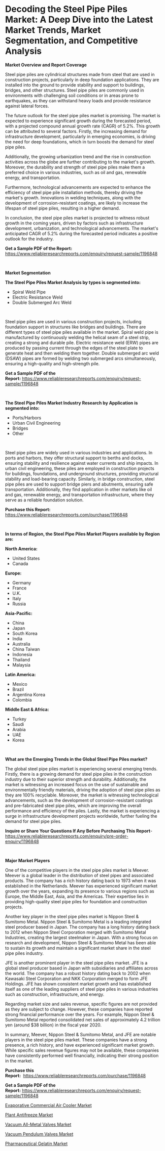 <p><h1>Decoding the Steel Pipe Piles Market: A Deep Dive into the Latest Market Trends, Market Segmentation, and Competitive Analysis</h1></p><p><strong>Market Overview and Report Coverage</strong></p>
<p><p>Steel pipe piles are cylindrical structures made from steel that are used in construction projects, particularly in deep foundation applications. They are installed into the ground to provide stability and support to buildings, bridges, and other structures. Steel pipe piles are commonly used in environments with challenging soil conditions or in areas prone to earthquakes, as they can withstand heavy loads and provide resistance against lateral forces.</p><p>The future outlook for the steel pipe piles market is promising. The market is expected to experience significant growth during the forecasted period, with a projected compound annual growth rate (CAGR) of 5.2%. This growth can be attributed to several factors. Firstly, the increasing demand for infrastructure development, particularly in emerging economies, is driving the need for deep foundations, which in turn boosts the demand for steel pipe piles.</p><p>Additionally, the growing urbanization trend and the rise in construction activities across the globe are further contributing to the market's growth. Moreover, the durability and strength of steel pipe piles make them a preferred choice in various industries, such as oil and gas, renewable energy, and transportation.</p><p>Furthermore, technological advancements are expected to enhance the efficiency of steel pipe pile installation methods, thereby driving the market's growth. Innovations in welding techniques, along with the development of corrosion-resistant coatings, are likely to increase the lifespan of steel pipe piles, resulting in a higher demand.</p><p>In conclusion, the steel pipe piles market is projected to witness robust growth in the coming years, driven by factors such as infrastructure development, urbanization, and technological advancements. The market's anticipated CAGR of 5.2% during the forecasted period indicates a positive outlook for the industry.</p></p>
<p><strong>Get a Sample PDF of the Report:</strong> <a href="https://www.reliableresearchreports.com/enquiry/request-sample/1196848">https://www.reliableresearchreports.com/enquiry/request-sample/1196848</a></p>
<p>&nbsp;</p>
<p><strong>Market Segmentation</strong></p>
<p><strong>The Steel Pipe Piles Market Analysis by types is segmented into:</strong></p>
<p><ul><li>Spiral Weld Pipe</li><li>Electric Resistance Weld</li><li>Double Submerged Arc Weld</li></ul></p>
<p>&nbsp;</p>
<p><p>Steel pipe piles are used in various construction projects, including foundation support in structures like bridges and buildings. There are different types of steel pipe piles available in the market. Spiral weld pipe is manufactured by continuously welding the helical seam of a steel strip, creating a strong and durable pile. Electric resistance weld (ERW) pipes are produced by passing current through the edges of the steel plate to generate heat and then welding them together. Double submerged arc weld (DSAW) pipes are formed by welding two submerged arcs simultaneously, ensuring a high-quality and high-strength pile.</p></p>
<p><strong>Get a Sample PDF of the Report:</strong>&nbsp;<a href="https://www.reliableresearchreports.com/enquiry/request-sample/1196848">https://www.reliableresearchreports.com/enquiry/request-sample/1196848</a></p>
<p>&nbsp;</p>
<p><strong>The Steel Pipe Piles Market Industry Research by Application is segmented into:</strong></p>
<p><ul><li>Ports/Harbors</li><li>Urban Civil Engineering</li><li>Bridges</li><li>Other</li></ul></p>
<p>&nbsp;</p>
<p><p>Steel pipe piles are widely used in various industries and applications. In ports and harbors, they offer structural support to berths and docks, ensuring stability and resilience against water currents and ship impacts. In urban civil engineering, these piles are employed in construction projects for buildings, foundations, and underground structures, providing structural stability and load-bearing capacity. Similarly, in bridge construction, steel pipe piles are used to support bridge piers and abutments, ensuring safe transportation. Additionally, they find application in other markets like oil and gas, renewable energy, and transportation infrastructure, where they serve as a reliable foundation solution.</p></p>
<p><strong>Purchase this Report:</strong>&nbsp; <a href="https://www.reliableresearchreports.com/purchase/1196848">https://www.reliableresearchreports.com/purchase/1196848</a></p>
<p>&nbsp;</p>
<p><strong>In terms of Region, the Steel Pipe Piles Market Players available by Region are:</strong></p>
<p>
    <p> <strong> North America: </strong>
        <ul>
            <li>United States</li>
            <li>Canada</li>
        </ul>
        </p> 
    <p> <strong> Europe: </strong>
        <ul>
            <li>Germany</li>
            <li>France</li>
            <li>U.K.</li>
            <li>Italy</li>
            <li>Russia</li>
        </ul>
        </p> 
    <p> <strong> Asia-Pacific: </strong>
        <ul>
            <li>China</li>
            <li>Japan</li>
            <li>South Korea</li>
            <li>India</li>
            <li>Australia</li>
            <li>China Taiwan</li>
            <li>Indonesia</li>
            <li>Thailand</li>
            <li>Malaysia</li>
        </ul>
        </p> 
    <p> <strong> Latin America: </strong>
        <ul>
            <li>Mexico</li>
            <li>Brazil</li>
            <li>Argentina Korea</li>
            <li>Colombia</li>
        </ul>
        </p> 
    <p> <strong> Middle East & Africa: </strong>
        <ul>
            <li>Turkey</li>
            <li>Saudi</li>
            <li>Arabia</li>
            <li>UAE</li>
            <li>Korea</li>
        </ul>
    </p>
    </p>
<p>&nbsp;</p>
<p><strong>What are the Emerging Trends in the Global Steel Pipe Piles market?</strong></p>
<p><p>The global steel pipe piles market is experiencing several emerging trends. Firstly, there is a growing demand for steel pipe piles in the construction industry due to their superior strength and durability. Additionally, the market is witnessing an increased focus on the use of sustainable and environmentally friendly materials, driving the adoption of steel pipe piles as they are 100% recyclable. Moreover, the market is witnessing technological advancements, such as the development of corrosion-resistant coatings and pre-fabricated steel pipe piles, which are improving the overall performance and efficiency of the piles. Lastly, the market is experiencing a surge in infrastructure development projects worldwide, further fueling the demand for steel pipe piles.</p></p>
<p><strong>Inquire or Share Your Questions If Any Before Purchasing This Report</strong>- <a href="https://www.reliableresearchreports.com/enquiry/pre-order-enquiry/1196848">https://www.reliableresearchreports.com/enquiry/pre-order-enquiry/1196848</a></p>
<p>&nbsp;</p>
<p><strong>Major Market Players</strong></p>
<p><p>One of the competitive players in the steel pipe piles market is Meever. Meever is a global leader in the distribution of steel pipes and associated products. The company has a rich history dating back to 1973 when it was established in the Netherlands. Meever has experienced significant market growth over the years, expanding its presence to various regions such as Europe, the Middle East, Asia, and the Americas. Their expertise lies in providing high-quality steel pipe piles for foundation and construction projects.</p><p>Another key player in the steel pipe piles market is Nippon Steel & Sumitomo Metal. Nippon Steel & Sumitomo Metal is a leading integrated steel producer based in Japan. The company has a long history dating back to 2012 when Nippon Steel Corporation merged with Sumitomo Metal Industries, creating the largest steelmaker in Japan. With a strong focus on research and development, Nippon Steel & Sumitomo Metal has been able to sustain its growth and maintain a significant market share in the steel pipe piles industry.</p><p>JFE is another prominent player in the steel pipe piles market. JFE is a global steel producer based in Japan with subsidiaries and affiliates across the world. The company has a robust history dating back to 2002 when Kawasaki Steel Corporation and NKK Corporation merged to form JFE Holdings. JFE has shown consistent market growth and has established itself as one of the leading suppliers of steel pipe piles in various industries such as construction, infrastructure, and energy.</p><p>Regarding market size and sales revenue, specific figures are not provided as they are subject to change. However, these companies have reported strong financial performance over the years. For example, Nippon Steel & Sumitomo Metal reported consolidated net sales of approximately 4.2 trillion yen (around $38 billion) in the fiscal year 2020.</p><p>In summary, Meever, Nippon Steel & Sumitomo Metal, and JFE are notable players in the steel pipe piles market. These companies have a strong presence, a rich history, and have experienced significant market growth. While specific sales revenue figures may not be available, these companies have consistently performed well financially, indicating their strong position in the market.</p></p>
<p><strong>Purchase this Report:</strong>&nbsp;&nbsp;<a href="https://www.reliableresearchreports.com/purchase/1196848">https://www.reliableresearchreports.com/purchase/1196848</a></p>
<p></p>
<p><strong>Get a Sample PDF of the Report:</strong>&nbsp;<a href="https://www.reliableresearchreports.com/enquiry/request-sample/1196848">https://www.reliableresearchreports.com/enquiry/request-sample/1196848</a></p>
<p><p><a href="https://medium.com/@kcekkboop72786/evaporative-commercial-air-cooler-market-outlook-industry-overview-and-forecast-2023-to-2030-22188692e79e">Evaporative Commercial Air Cooler Market</a></p><p><a href="https://github.com/WillieWoodard/Market-Research-Report-List-2/blob/main/plant-antifreeze-market.md">Plant Antifreeze Market</a></p><p><a href="https://medium.com/@albanamusaj1924/vacuum-all-metal-valves-market-research-report-its-history-and-forecast-2023-to-2030-49839fbd2bb8">Vacuum All-Metal Valves Market</a></p><p><a href="https://medium.com/@adealoshi97/vacuum-pendulum-valves-market-insight-market-trends-growth-forecasted-from-2023-to-2030-ed214b33e112">Vacuum Pendulum Valves Market</a></p><p><a href="https://github.com/PeterParrish5/Market-Research-Report-List-2/blob/main/pharmaceutical-gelatin-market.md">Pharmaceutical Gelatin Market</a></p></p>